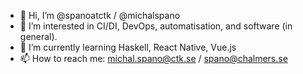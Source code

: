 - 👋 Hi, I’m @spanoatctk / @michalspano
- 👀 I’m interested in CI/DI, DevOps, automatisation, and software (in general).
- 🌱 I’m currently learning Haskell, React Native, Vue.js
- 📫 How to reach me: [michal.spano@ctk.se](mailto:michal.spano@ctk.se) / [spano@chalmers.se](mailto:spano@chalmers.se)
